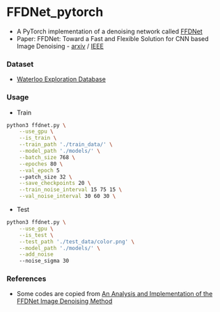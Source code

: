 # FFDNet_pytorch
+ A PyTorch implementation of a denoising network called [FFDNet](https://github.com/cszn/FFDNet)
+ Paper: FFDNet: Toward a Fast and Flexible Solution for CNN based Image Denoising - [arxiv](https://arxiv.org/abs/1710.04026) / [IEEE](https://ieeexplore.ieee.org/abstract/document/8365806/)

### Dataset

+ [Waterloo Exploration Database](https://ece.uwaterloo.ca/~k29ma/exploration/)

### Usage

+ Train

```bash
python3 ffdnet.py \
    --use_gpu \
    --is_train \
    --train_path './train_data/' \
    --model_path './models/' \
    --batch_size 768 \
    --epoches 80 \
    --val_epoch 5
    --patch_size 32 \
    --save_checkpoints 20 \
    --train_noise_interval 15 75 15 \
    --val_noise_interval 30 60 30 \
```

+ Test

```bash
python3 ffdnet.py \
    --use_gpu \
    --is_test \
    --test_path './test_data/color.png' \
    --model_path './models/' \
    --add_noise
    --noise_sigma 30
```

### References

+ Some codes are copied from [An Analysis and Implementation of the FFDNet Image Denoising Method](http://www.ipol.im/pub/pre/231/)